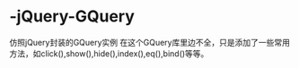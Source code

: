 # -jQuery-GQuery
仿照jQuery封装的GQuery实例
在这个GQuery库里边不全，只是添加了一些常用方法，如click(),show(),hide(),index(),eq(),bind()等等。
